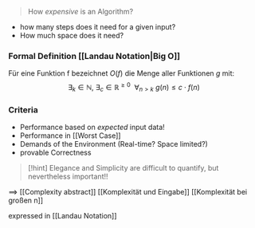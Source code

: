 > How _expensive_ is an Algorithm?

- how many steps does it need for a given input?
- How much space does it need?

### Formal Definition [[Landau Notation|Big O]]
Für eine Funktion f bezeichnet $O(f)$ die Menge aller Funktionen $g$ mit:
$$\exists_{k} \in \mathbb{N},\ \exists_{c} \in \mathbb{R}^{\geq 0}\ \ \forall_{n \gt k}\ g(n) \leq c \cdot f(n)$$
### Criteria
- Performance based on _expected_ input data!
- Performance in [[Worst Case]]
- Demands of the Environment (Real-time? Space limited?)
- provable Correctness

> [!hint] Elegance and Simplicity are difficult to quantify, but nevertheless important!!


==> [[Complexity abstract]]
[[Komplexität und Eingabe]]
[[Komplexität bei großen n]]

expressed in [[Landau Notation]]
